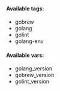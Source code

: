 #### Available tags:
- gobrew
- golang
- golint
- golang-env

#### Available vars:
- golang_version
- gobrew_version
- golint_version
